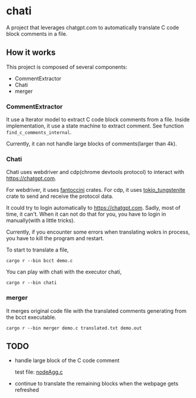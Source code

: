 # chati

A project that leverages chatgpt.com to automatically translate C code block comments in a file.

## How it works

This project is composed of several components:

* CommentExtractor
* Chati
* merger

### CommentExtractor

It use a Iterator model to extract C code block comments from a file.
Inside implementation, it use a state machine to extract comment.
See function `find_c_comments_internal`.

Currently, it can not handle large blocks of comments(larger than 4k).

### Chati

Chati uses webdriver and cdp(chrome devtools protocol) to interact with
https://chatgpt.com.

For webdriver, it uses [fantoccini](https://docs.rs/fantoccini/latest/fantoccini/) crates.
For cdp, it uses [tokio_tungstenite](https://docs.rs/tokio-tungstenite/latest/tokio_tungstenite/) crate to send and receive the protocol data.

It could try to login automatically to https://chatgpt.com. Sadly, most of time, it can't.
When it can not do that for you, you have to login in manually(with a little tricks).

Currently, if you encounter some errors when translating wokrs in process, you have to kill the program and restart.

To start to translate a file,

```shell
cargo r --bin bcct demo.c
```

You can play with chati with the executor chati,

```shell
cargo r --bin chati
```

### merger

It merges original code file with the translated comments generating from the bcct executable.

```shell
cargo r --bin merger demo.c translated.txt demo.out
```

## TODO

* handle large block of the C code comment

  test file: [nodeAgg.c](https://github.com/postgres/postgres/blob/db0c96cc18aec417101e37e59fcc53d4bf647915/src/backend/executor/nodeAgg.c)

* continue to translate the remaining blocks when the webpage gets refreshed

